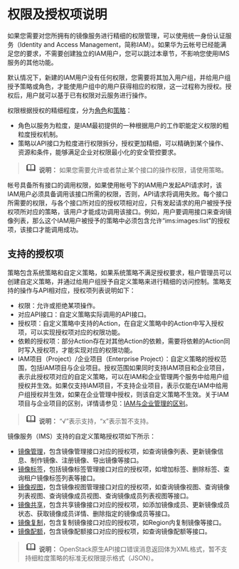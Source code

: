 # 权限及授权项说明<a name="ims_03_appendix_04"></a>

如果您需要对您所拥有的镜像服务进行精细的权限管理，可以使用统一身份认证服务（Identity and Access Management，简称IAM）。如果华为云帐号已经能满足您的要求，不需要创建独立的IAM用户，您可以跳过本章节，不影响您使用IMS服务的其他功能。

默认情况下，新建的IAM用户没有任何权限，您需要将其加入用户组，并给用户组授予策略或角色，才能使用户组中的用户获得相应的权限，这一过程称为授权。授权后，用户就可以基于已有权限对云服务进行操作。

权限根据授权的精细程度，分为[角色](https://support.huaweicloud.com/usermanual-iam/iam_01_0601.html)和[策略](https://support.huaweicloud.com/usermanual-iam/iam_01_0017.html)：

-   角色以服务为粒度，是IAM最初提供的一种根据用户的工作职能定义权限的粗粒度授权机制。
-   策略以API接口为粒度进行权限拆分，授权更加精细，可以精确到某个操作、资源和条件，能够满足企业对权限最小化的安全管控要求。

>![](public_sys-resources/icon-note.gif) **说明：** 
>如果您需要允许或者禁止某个接口的操作权限，请使用策略。

帐号具备所有接口的调用权限，如果使用帐号下的IAM用户发起API请求时，该IAM用户必须具备调用该接口所需的权限，否则，API请求将调用失败。每个接口所需要的权限，与各个接口所对应的授权项相对应，只有发起请求的用户被授予授权项所对应的策略，该用户才能成功调用该接口。例如，用户要调用接口来查询镜像列表，那么这个IAM用户被授予的策略中必须包含允许“ims:images:list”的授权项，该接口才能调用成功。

## 支持的授权项<a name="section677212217497"></a>

策略包含系统策略和自定义策略，如果系统策略不满足授权要求，租户管理员可以创建自定义策略，并通过给用户组授予自定义策略来进行精细的访问控制。策略支持的操作与API相对应，授权项列表说明如下：

-   权限：允许或拒绝某项操作。
-   对应API接口：自定义策略实际调用的API接口。
-   授权项：自定义策略中支持的Action，在自定义策略中的Action中写入授权项，可以实现授权项对应的权限功能。
-   依赖的授权项：部分Action存在对其他Action的依赖，需要将依赖的Action同时写入授权项，才能实现对应的权限功能。
-   IAM项目（Project）/企业项目（Enterprise Project）：自定义策略的授权范围，包括IAM项目与企业项目。授权范围如果同时支持IAM项目和企业项目，表示此授权项对应的自定义策略，可以在IAM和企业管理两个服务中给用户组授权并生效。如果仅支持IAM项目，不支持企业项目，表示仅能在IAM中给用户组授权并生效，如果在企业管理中授权，则该自定义策略不生效。关于IAM项目与企业项目的区别，详情请参见：[IAM与企业管理的区别](https://support.huaweicloud.com/iam_faq/iam_01_0101.html)。

>![](public_sys-resources/icon-note.gif) **说明：** 
>“√”表示支持，“x”表示暂不支持。

镜像服务（IMS）支持的自定义策略授权项如下所示：

-   [镜像管理](镜像管理.md)，包含镜像管理接口对应的授权项，如查询镜像列表、更新镜像信息、制作镜像、注册镜像、导出镜像等接口。
-   [镜像标签](镜像标签-0.md)，包括镜像标签管理接口对应的授权项，如增加标签、删除标签、查询租户镜像标签列表等接口。
-   [镜像视图](镜像视图.md)，包含镜像视图管理接口对应的授权项，如查询镜像视图、查询镜像列表视图、查询镜像成员视图、查询镜像成员列表视图等接口。
-   [镜像共享](镜像共享-1.md)，包含共享镜像接口对应的授权项，如添加镜像成员、更新镜像成员状态、获取镜像成员详情、删除指定的镜像成员等接口。
-   [镜像复制](镜像复制-2.md)，包含复制镜像接口对应的授权项，如Region内复制镜像等接口。
-   [镜像配额](镜像配额-3.md)，包含镜像配额接口对应的授权项，如查询镜像配额等接口。

>![](public_sys-resources/icon-note.gif) **说明：** 
>OpenStack原生API接口错误消息返回体为XML格式，暂不支持细粒度策略的标准无权限提示格式（JSON）。

